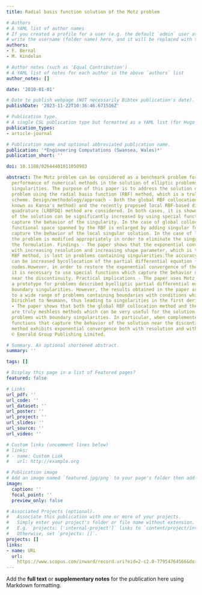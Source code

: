 ```yaml
---
title: Radial basis function solution of the Motz problem

# Authors
# A YAML list of author names
# If you created a profile for a user (e.g. the default `admin` user at `content/authors/admin/`), 
# write the username (folder name) here, and it will be replaced with their full name and linked to their profile.
authors:
- F. Bernal
- M. Kindelan

# Author notes (such as 'Equal Contribution')
# A YAML list of notes for each author in the above `authors` list
author_notes: []

date: '2010-01-01'

# Date to publish webpage (NOT necessarily Bibtex publication's date).
publishDate: '2023-11-22T10:36:46.671516Z'

# Publication type.
# A single CSL publication type but formatted as a YAML list (for Hugo requirements).
publication_types:
- article-journal

# Publication name and optional abbreviated publication name.
publication: '*Engineering Computations (Swansea, Wales)*'
publication_short: ''

doi: 10.1108/02644401011050903

abstract: The Motz problem can be considered as a benchmark problem for testing the
  performance of numerical methods in the solution of elliptic problems with boundary
  singularities. The purpose of this paper is to address the solution of the Motz
  problem using the radial basis function (RBF) method, which is a truly meshfree
  scheme. Design/methodology/approach - Both the global RBF collocation method (also
  known as Kansa's method) and the recently proposed local RBF-based differential
  quadrature (LRBFDQ) method are considered. In both cases, it is shown that the accuracy
  of the solution can be significantly increased by using special functions which
  capture the behavior of the singularity. In the case of global collocation, the
  functional space spanned by the RBF is enlarged by adding singular functions which
  capture the behavior of the local singular solution. In the case of local collocation,
  the problem is modified appropriately in order to eliminate the singularities from
  the formulation. Findings - The paper shows that the exponential convergence both
  with increasing resolution and increasing shape parameter, which is typical of the
  RBF method, is lost in problems containing singularities.The accuracyof the solution
  can be increased bycollocation of the partial differential equation (PDE) at boundary
  nodes.However, in order to restore the exponential convergence of theRBFmethod,
  it is necessary to use special functions which capture the behavior of the solution
  near the discontinuity. Practical implications - The paper uses Motz's problem as
  a prototype for problems described byelliptic partial differential equations with
  boundary singularities. However, the results obtained in the paper are applicable
  to a wide range of problems containing boundaries with conditions which change from
  Dirichlet to Neumann, thus leading to singularities in the first derivatives. Originality/value
  - The paper shows that both the global RBF collocation method and the LRBFDQ method,
  are truly meshless methods which can be very useful for the solution of elliptic
  problems with boundary singularities. In particular, when complemented with special
  functions that capture the behavior of the solution near the discontinuity, the
  method exhibits exponential convergence both with resolution and with shape parameter.
  © Emerald Group Publishing Limited.

# Summary. An optional shortened abstract.
summary: ''

tags: []

# Display this page in a list of Featured pages?
featured: false

# Links
url_pdf: ''
url_code: ''
url_dataset: ''
url_poster: ''
url_project: ''
url_slides: ''
url_source: ''
url_video: ''

# Custom links (uncomment lines below)
# links:
# - name: Custom Link
#   url: http://example.org

# Publication image
# Add an image named `featured.jpg/png` to your page's folder then add a caption below.
image:
  caption: ''
  focal_point: ''
  preview_only: false

# Associated Projects (optional).
#   Associate this publication with one or more of your projects.
#   Simply enter your project's folder or file name without extension.
#   E.g. `projects: ['internal-project']` links to `content/project/internal-project/index.md`.
#   Otherwise, set `projects: []`.
projects: []
links:
- name: URL
  url: 
    https://www.scopus.com/inward/record.uri?eid=2-s2.0-77954764566&doi=10.1108%2f02644401011050903&partnerID=40&md5=a75de7b03cbe84af3809a6f8558657f4
---
```


Add the **full text** or **supplementary notes** for the publication here using Markdown formatting.
